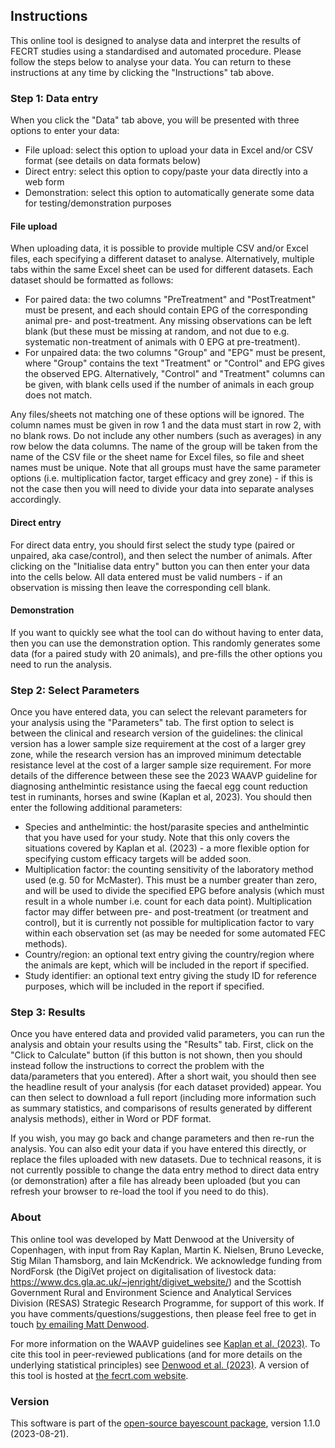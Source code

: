 ## Instructions

This online tool is designed to analyse data and interpret the results of FECRT studies using a standardised and automated procedure.  Please follow the steps below to analyse your data.  You can return to these instructions at any time by clicking the "Instructions" tab above.

### Step 1:  Data entry

When you click the "Data" tab above, you will be presented with three options to enter your data:

- File upload:  select this option to upload your data in Excel and/or CSV format (see details on data formats below)
- Direct entry:  select this option to copy/paste your data directly into a web form
- Demonstration:  select this option to automatically generate some data for testing/demonstration purposes

#### File upload

When uploading data, it is possible to provide multiple CSV and/or Excel files, each specifying a different dataset to analyse.  Alternatively, multiple tabs within the same Excel sheet can be used for different datasets.  Each dataset should be formatted as follows:

- For paired data:  the two columns "PreTreatment" and "PostTreatment" must be present, and each should contain EPG of the corresponding animal pre- and post-treatment.  Any missing observations can be left blank (but these must be missing at random, and not due to e.g. systematic non-treatment of animals with 0 EPG at pre-treatment).
- For unpaired data:  the two columns "Group" and "EPG" must be present, where "Group" contains the text "Treatment" or "Control" and EPG gives the observed EPG.  Alternatively, "Control" and "Treatment" columns can be given, with blank cells used if the number of animals in each group does not match.

Any files/sheets not matching one of these options will be ignored.  The column names must be given in row 1 and the data must start in row 2, with no blank rows.  Do not include any other numbers (such as averages) in any row below the data columns.  The name of the group will be taken from the name of the CSV file or the sheet name for Excel files, so file and sheet names must be unique.  Note that all groups must have the same parameter options (i.e. multiplication factor, target efficacy and grey zone) - if this is not the case then you will need to divide your data into separate analyses accordingly.

#### Direct entry

For direct data entry, you should first select the study type (paired or unpaired, aka case/control), and then select the number of animals.  After clicking on the "Initialise data entry" button you can then enter your data into the cells below.  All data entered must be valid numbers - if an observation is missing then leave the corresponding cell blank.

#### Demonstration

If you want to quickly see what the tool can do without having to enter data, then you can use the demonstration option.  This randomly generates some data (for a paired study with 20 animals), and pre-fills the other options you need to run the analysis.


### Step 2:  Select Parameters

Once you have entered data, you can select the relevant parameters for your analysis using the "Parameters" tab.  The first option to select is between the clinical and research version of the guidelines: the clinical version has a lower sample size requirement at the cost of a larger grey zone, while the research version has an improved minimum detectable resistance level at the cost of a larger sample size requirement. For more details of the difference between these see the 2023 WAAVP guideline for diagnosing anthelmintic resistance using the faecal egg count reduction test in ruminants, horses and swine (Kaplan et al, 2023). You should then enter the following additional parameters:

- Species and anthelmintic:  the host/parasite species and anthelmintic that you have used for your study. Note that this only covers the situations covered by Kaplan et al. (2023) - a more flexible option for specifying custom efficacy targets will be added soon.
- Multiplication factor:  the counting sensitivity of the laboratory method used (e.g. 50 for McMaster). This must be a number greater than zero, and will be used to divide the specified EPG before analysis (which must result in a whole number i.e. count for each data point). Multiplication factor may differ between pre- and post-treatment (or treatment and control), but it is currently not possible for multiplication factor to vary within each observation set (as may be needed for some automated FEC methods).
- Country/region:  an optional text entry giving the country/region where the animals are kept, which will be included in the report if specified.
- Study identifier:  an optional text entry giving the study ID for reference purposes, which will be included in the report if specified.


### Step 3:  Results

Once you have entered data and provided valid parameters, you can run the analysis and obtain your results using the "Results" tab. First, click on the "Click to Calculate" button (if this button is not shown, then you should instead follow the instructions to correct the problem with the data/parameters that you entered). After a short wait, you should then see the headline result of your analysis (for each dataset provided) appear. You can then select to download a full report (including more information such as summary statistics, and comparisons of results generated by different analysis methods), either in Word or PDF format.

If you wish, you may go back and change parameters and then re-run the analysis.  You can also edit your data if you have entered this directly, or replace the files uploaded with new datasets.  Due to technical reasons, it is not currently possible to change the data entry method to direct data entry (or demonstration) after a file has already been uploaded (but you can refresh your browser to re-load the tool if you need to do this).


### About

This online tool was developed by Matt Denwood at the University of Copenhagen, with input from Ray Kaplan, Martin K. Nielsen, Bruno Levecke, Stig Milan Thamsborg, and Iain McKendrick.  We acknowledge funding from NordForsk (the DigiVet project on digitalisation of livestock data:  https://www.dcs.gla.ac.uk/~jenright/digivet_website/) and the Scottish Government Rural and Environment Science and Analytical Services Division (RESAS) Strategic Research Programme, for support of this work.  If you have comments/questions/suggestions, then please feel free to get in touch [by emailing Matt Denwood](md@sund.ku.dk).

For more information on the WAAVP guidelines see [Kaplan et al. (2023)](https://pubmed.ncbi.nlm.nih.gov/37121092/).  To cite this tool in peer-reviewed publications (and for more details on the underlying statistical principles) see [Denwood et al. (2023)](https://pubmed.ncbi.nlm.nih.gov/36621042/).  A version of this tool is hosted at [the fecrt.com website](https://www.fecrt.com).

### Version

This software is part of the [open-source bayescount package](https://github.com/ku-awdc/bayescount), version 1.1.0 (2023-08-21).
